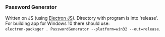 
### Password Generator
Written on JS (using [Electron JS](https://www.electronjs.org)).
Directory with program  is into 'release'.  
For building app for Windows 10 there should use:    
`electron-packager . PasswordGenerator --platform=win32 --out=release`.
